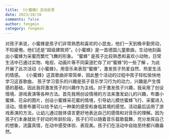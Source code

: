 ```yaml
---
title: 《小蜜蜂》活动反思
date: 2023/10/18
comments: false
author: fengmin
category: fengmin
---
```

对孩子来说，小蜜蜂是孩子们非常熟悉和喜欢的小昆虫，他们一天到晚辛勤劳动，不知疲倦。他们还是“超级建筑师”。《小蜜蜂》是一首德国儿童歌曲，生动地刻画出小蜜蜂为采蜜而繁忙飞舞的形象。 “蜜蜂” 是孩子比较熟悉和喜欢小动物，日常生活中已通过实物、电视、动画片等不同渠道贮存了对“蜜蜂”的一些了解 。为此开展了此次活动《小蜜蜂》，用音乐来表现“蜜蜂”，激发孩子热爱自然、热爱生活的情感。
《小蜜蜂》这首歌曲非常简单，因此整个活动的过程中孩子轻松愉快地学习这首歌曲。 孩子学习音乐的兴趣是孩子音乐学习行为的动力，兴趣是产生情感的基础，因此我将激发孩子的兴趣作为主线。对于激发孩子兴趣，我采用了创设情境、游戏表演等各种方法。首先我用创设情境的方法来激发幼儿的兴趣，布置小蜜蜂、花朵的图片，创设小蜜蜂采花蜜的情境，引导幼儿模仿蜜蜂飞行、采蜜进入活动。情景布置可以给予幼儿一种美的感受和身临其境的感觉。活动最后运用了游戏表演的方法，让幼儿通过肢体语言更好地表达自己的感情和对音乐的理解。因为孩子们本身就处于好动的年龄阶段，孩子们可以随着音乐载歌载舞，充分发挥自己的想象，流露真情，在动中感受体验、表现美。孩子们在活动中自始至终都兴趣盎然。
